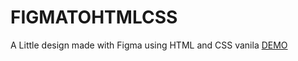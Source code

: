 # FIGMATOHTMLCSS
A Little design made with Figma using HTML and CSS vanila
[DEMO](https://figmatohtmlcss.surge.sh/)
